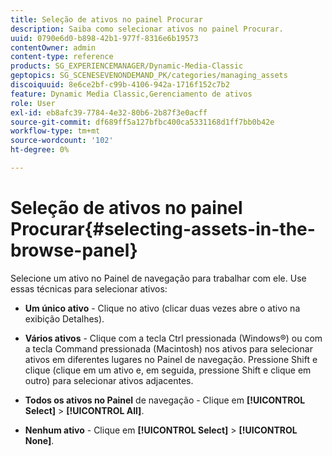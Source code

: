 ```yaml
---
title: Seleção de ativos no painel Procurar
description: Saiba como selecionar ativos no painel Procurar.
uuid: 0790e6d0-b898-42b1-977f-8316e6b19573
contentOwner: admin
content-type: reference
products: SG_EXPERIENCEMANAGER/Dynamic-Media-Classic
geptopics: SG_SCENESEVENONDEMAND_PK/categories/managing_assets
discoiquuid: 8e6ce2bf-c99b-4106-942a-1716f152c7b2
feature: Dynamic Media Classic,Gerenciamento de ativos
role: User
exl-id: eb8afc39-7784-4e32-80b6-2b87f3e0acff
source-git-commit: df689ff5a127bfbc400ca5331168d1ff7bb0b42e
workflow-type: tm+mt
source-wordcount: '102'
ht-degree: 0%

---
```


# Seleção de ativos no painel Procurar{#selecting-assets-in-the-browse-panel}

Selecione um ativo no Painel de navegação para trabalhar com ele. Use essas técnicas para selecionar ativos:

* **Um único ativo**  - Clique no ativo (clicar duas vezes abre o ativo na exibição Detalhes).

* **Vários ativos**  - Clique com a tecla Ctrl pressionada (Windows®) ou com a tecla Command pressionada (Macintosh) nos ativos para selecionar ativos em diferentes lugares no Painel de navegação. Pressione Shift e clique (clique em um ativo e, em seguida, pressione Shift e clique em outro) para selecionar ativos adjacentes.

* **Todos os ativos no Painel**  de navegação - Clique em  **[!UICONTROL Select]** >  **[!UICONTROL All]**.

* **Nenhum ativo**  - Clique em  **[!UICONTROL Select]** >  **[!UICONTROL None]**.
